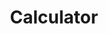 ---
title: Calculator
layout: DemoLayout
pageClass: customDemoPage
pie: "@pie-element/calculator@2.0.3"
model:
    id: '1'
    element: 'pie-element-calculator'
    mode: 'scientific'
---